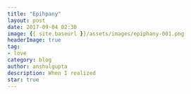 ```yaml
---
title: "Epihpany"
layout: post
date: 2017-09-04 02:30
image: {{ site.baseurl }}/assets/images/epiphany-001.png
headerImage: true
tag:
- love
category: blog
author: anshulgupta
description: When I realized
star: true
---
```


